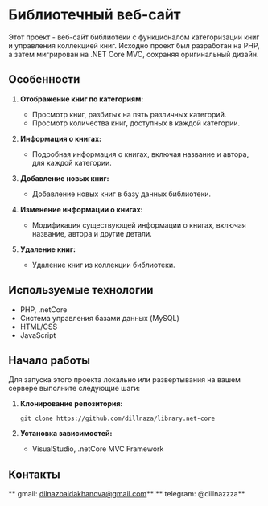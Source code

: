 # Библиотечный веб-сайт

Этот проект - веб-сайт библиотеки с функционалом категоризации книг и управления коллекцией книг. Исходно проект был разработан на PHP, а затем мигрирован на .NET Core MVC, сохраняя оригинальный дизайн.

## Особенности

1. **Отображение книг по категориям:**
   - Просмотр книг, разбитых на пять различных категорий.
   - Просмотр количества книг, доступных в каждой категории.

2. **Информация о книгах:**
   - Подробная информация о книгах, включая название и автора, для каждой категории.

3. **Добавление новых книг:**
   - Добавление новых книг в базу данных библиотеки.

4. **Изменение информации о книгах:**
   - Модификация существующей информации о книгах, включая название, автора и другие детали.

5. **Удаление книг:**
   - Удаление книг из коллекции библиотеки.

## Используемые технологии

- PHP, .netCore
- Система управления базами данных (MySQL)
- HTML/CSS
- JavaScript

## Начало работы

Для запуска этого проекта локально или развертывания на вашем сервере выполните следующие шаги:

1. **Клонирование репозитория:**
   ```
   git clone https://github.com/dillnaza/library.net-core
   ```

2. **Установка зависимостей:**
   - VisualStudio, .netCore MVC Framework

## Контакты

** gmail: dilnazbaidakhanova@gmail.com**
** telegram: @dillnazzza**
